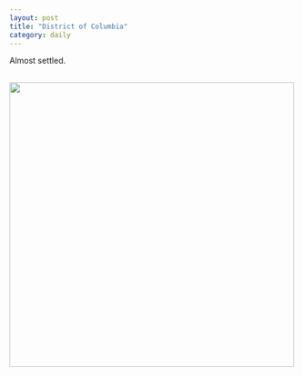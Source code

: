 ```yaml
---
layout: post
title: "District of Columbia"
category: daily
---
```

Almost settled.  
<p></p>

<img src="{{ ASSET_PATH }}/images/16.jpg" style="display: block; margin-left: 0px; margin-right: auto; margin-top: 30px; width: 500px;">
